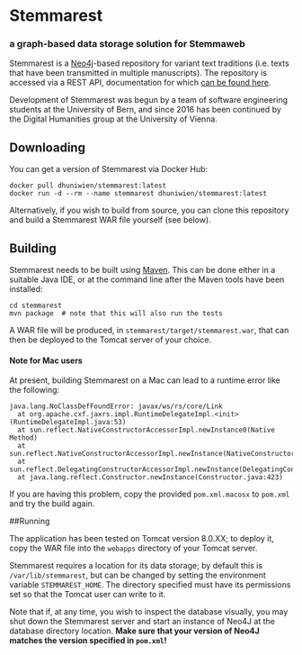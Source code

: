 # Stemmarest
### a graph-based data storage solution for Stemmaweb

Stemmarest is a [Neo4j](http://neo4j.com/)-based repository for variant text traditions (i.e. texts that have been transmitted in multiple manuscripts). The repository is accessed via a REST API, documentation for which [can be found here](https://dhuniwien.github.io/tradition_repo/).

Development of Stemmarest was begun by a team of software engineering students at the University of Bern, and since 2016 has been continued by the Digital Humanities group at the University of Vienna.

## Downloading

You can get a version of Stemmarest via Docker Hub:

    docker pull dhuniwien/stemmarest:latest
	docker run -d --rm --name stemmarest dhuniwien/stemmarest:latest

Alternatively, if you wish to build from source, you can clone this repository and build a Stemmarest WAR file yourself (see below).

## Building

Stemmarest needs to be built using [Maven](http://maven.apache.org/run-maven/index.html#Quick_Start). This can be done either in a suitable Java IDE, or at the command line after the Maven tools have been installed:

    cd stemmarest
    mvn package  # note that this will also run the tests

A WAR file will be produced, in `stemmarest/target/stemmarest.war`, that can then be deployed to the Tomcat server of your choice.

#### Note for Mac users

At present, building Stemmarest on a Mac can lead to a runtime error like the following:

    java.lang.NoClassDefFoundError: javax/ws/rs/core/Link
   	  at org.apache.cxf.jaxrs.impl.RuntimeDelegateImpl.<init>(RuntimeDelegateImpl.java:53)
   	  at sun.reflect.NativeConstructorAccessorImpl.newInstance0(Native Method)
   	  at sun.reflect.NativeConstructorAccessorImpl.newInstance(NativeConstructorAccessorImpl.java:62)
   	  at sun.reflect.DelegatingConstructorAccessorImpl.newInstance(DelegatingConstructorAccessorImpl.java:45)
   	  at java.lang.reflect.Constructor.newInstance(Constructor.java:423)
	  
If you are having this problem, copy the provided `pom.xml.macosx` to `pom.xml` and try the build again.

##Running

The application has been tested on Tomcat version 8.0.XX; to deploy it, copy the WAR file into the `webapps` directory of your Tomcat server.

Stemmarest requires a location for its data storage; by default this is `/var/lib/stemmarest`, but can be changed by setting the environment variable `STEMMAREST_HOME`. The directory specified must have its permissions set so that the Tomcat user can write to it.

Note that if, at any time, you wish to inspect the database visually, you may shut down the Stemmarest server and start an instance of Neo4J at the database directory location. **Make sure that your version of Neo4J matches the version specified in `pom.xml`!**

